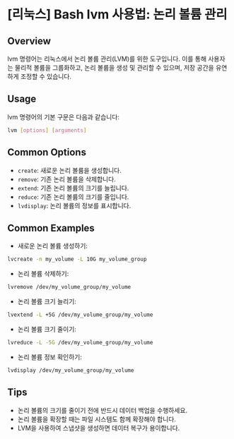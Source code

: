 # [리눅스] Bash lvm 사용법: 논리 볼륨 관리

## Overview
lvm 명령어는 리눅스에서 논리 볼륨 관리(LVM)를 위한 도구입니다. 이를 통해 사용자는 물리적 볼륨을 그룹화하고, 논리 볼륨을 생성 및 관리할 수 있으며, 저장 공간을 유연하게 조정할 수 있습니다.

## Usage
lvm 명령어의 기본 구문은 다음과 같습니다:

```bash
lvm [options] [arguments]
```

## Common Options
- `create`: 새로운 논리 볼륨을 생성합니다.
- `remove`: 기존 논리 볼륨을 삭제합니다.
- `extend`: 기존 논리 볼륨의 크기를 늘립니다.
- `reduce`: 기존 논리 볼륨의 크기를 줄입니다.
- `lvdisplay`: 논리 볼륨의 정보를 표시합니다.

## Common Examples
- 새로운 논리 볼륨 생성하기:
```bash
lvcreate -n my_volume -L 10G my_volume_group
```

- 논리 볼륨 삭제하기:
```bash
lvremove /dev/my_volume_group/my_volume
```

- 논리 볼륨 크기 늘리기:
```bash
lvextend -L +5G /dev/my_volume_group/my_volume
```

- 논리 볼륨 크기 줄이기:
```bash
lvreduce -L -5G /dev/my_volume_group/my_volume
```

- 논리 볼륨 정보 확인하기:
```bash
lvdisplay /dev/my_volume_group/my_volume
```

## Tips
- 논리 볼륨의 크기를 줄이기 전에 반드시 데이터 백업을 수행하세요.
- 논리 볼륨을 확장할 때는 파일 시스템도 함께 확장해야 합니다.
- LVM을 사용하여 스냅샷을 생성하면 데이터 복구가 용이합니다.